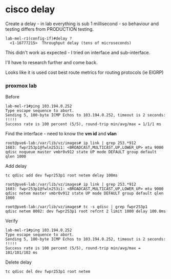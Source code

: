 # cisco delay


Create a delay - in lab everything is sub 1 millisecond - so behaviour and testing differs from PRODUCTION testing.

```
lab-mel-r1(config-if)#delay ?
  <1-16777215>  Throughput delay (tens of microseconds)
```

This didn't work as expected - I tried on interface and sub-interface.

I'll have to research further and come back.

Looks like it is used cost best route metrics for routing protocols (ie EIGRP)


### proxmox lab

Before

```
lab-mel-r1#ping 103.194.0.252
Type escape sequence to abort.
Sending 5, 100-byte ICMP Echos to 103.194.0.252, timeout is 2 seconds:
!!!!!
Success rate is 100 percent (5/5), round-trip min/avg/max = 1/1/1 ms
```


Find the interface - need to  know the **vm id** and **vlan**

```
root@pve6-lab:/var/lib/vz/images# ip link | grep 253.*912
1603: fwpr253p1@fwln253i1: <BROADCAST,MULTICAST,UP,LOWER_UP> mtu 9000 qdisc noqueue master vmbr0v912 state UP mode DEFAULT group default qlen 1000
```
Add delay

```
tc qdisc add dev fwpr253p1 root netem delay 100ms
```

```
root@pve6-lab:/var/lib/vz/images# ip link | grep 253.*912
1603: fwpr253p1@fwln253i1: <BROADCAST,MULTICAST,UP,LOWER_UP> mtu 9000 qdisc netem master vmbr0v912 state UP mode DEFAULT group default qlen 1000
```
```
root@pve6-lab:/var/lib/vz/images# tc -s qdisc | grep fwpr253p1
qdisc netem 8002: dev fwpr253p1 root refcnt 2 limit 1000 delay 100.0ms
```
Verify

```
lab-mel-r1#ping 103.194.0.252
Type escape sequence to abort.
Sending 5, 100-byte ICMP Echos to 103.194.0.252, timeout is 2 seconds:
!!!!!
Success rate is 100 percent (5/5), round-trip min/avg/max = 101/101/102 ms
```



Delete delay

```
tc qdisc del dev fwpr253p1 root netem 
```
